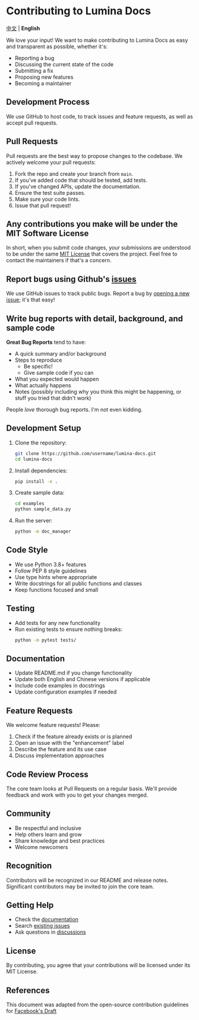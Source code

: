# Contributing to Lumina Docs

[中文](CONTRIBUTING.zh.md) | **English**

We love your input! We want to make contributing to Lumina Docs as easy and transparent as possible, whether it's:

- Reporting a bug
- Discussing the current state of the code
- Submitting a fix
- Proposing new features
- Becoming a maintainer

## Development Process

We use GitHub to host code, to track issues and feature requests, as well as accept pull requests.

## Pull Requests

Pull requests are the best way to propose changes to the codebase. We actively welcome your pull requests:

1. Fork the repo and create your branch from `main`.
2. If you've added code that should be tested, add tests.
3. If you've changed APIs, update the documentation.
4. Ensure the test suite passes.
5. Make sure your code lints.
6. Issue that pull request!

## Any contributions you make will be under the MIT Software License

In short, when you submit code changes, your submissions are understood to be under the same [MIT License](http://choosealicense.com/licenses/mit/) that covers the project. Feel free to contact the maintainers if that's a concern.

## Report bugs using Github's [issues](https://github.com/username/lumina-docs/issues)

We use GitHub issues to track public bugs. Report a bug by [opening a new issue](https://github.com/username/lumina-docs/issues/new); it's that easy!

## Write bug reports with detail, background, and sample code

**Great Bug Reports** tend to have:

- A quick summary and/or background
- Steps to reproduce
  - Be specific!
  - Give sample code if you can
- What you expected would happen
- What actually happens
- Notes (possibly including why you think this might be happening, or stuff you tried that didn't work)

People *love* thorough bug reports. I'm not even kidding.

## Development Setup

1. Clone the repository:
   ```bash
   git clone https://github.com/username/lumina-docs.git
   cd lumina-docs
   ```

2. Install dependencies:
   ```bash
   pip install -e .
   ```

3. Create sample data:
   ```bash
   cd examples
   python sample_data.py
   ```

4. Run the server:
   ```bash
   python -m doc_manager
   ```

## Code Style

- We use Python 3.8+ features
- Follow PEP 8 style guidelines
- Use type hints where appropriate
- Write docstrings for all public functions and classes
- Keep functions focused and small

## Testing

- Add tests for any new functionality
- Run existing tests to ensure nothing breaks:
  ```bash
  python -m pytest tests/
  ```

## Documentation

- Update README.md if you change functionality
- Update both English and Chinese versions if applicable
- Include code examples in docstrings
- Update configuration examples if needed

## Feature Requests

We welcome feature requests! Please:

1. Check if the feature already exists or is planned
2. Open an issue with the "enhancement" label
3. Describe the feature and its use case
4. Discuss implementation approaches

## Code Review Process

The core team looks at Pull Requests on a regular basis. We'll provide feedback and work with you to get your changes merged.

## Community

- Be respectful and inclusive
- Help others learn and grow
- Share knowledge and best practices
- Welcome newcomers

## Recognition

Contributors will be recognized in our README and release notes. Significant contributors may be invited to join the core team.

## Getting Help

- Check the [documentation](README.md)
- Search [existing issues](https://github.com/username/lumina-docs/issues)
- Ask questions in [discussions](https://github.com/username/lumina-docs/discussions)

## License

By contributing, you agree that your contributions will be licensed under its MIT License.

## References

This document was adapted from the open-source contribution guidelines for [Facebook's Draft](https://github.com/facebook/draft-js/blob/a9316a723f9e918afde44dea68b5f9f39b7d9b00/CONTRIBUTING.md)